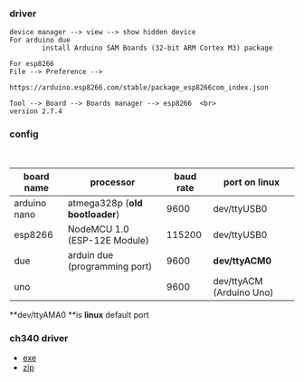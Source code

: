### driver
```
device manager --> view --> show hidden device
For arduino due
        install Arduino SAM Boards (32-bit ARM Cortex M3) package

For esp8266
File --> Preference -->                 
        https://arduino.esp8266.com/stable/package_esp8266com_index.json 

Tool --> Board --> Boards manager --> esp8266  <br>
version 2.7.4

```


### config
<br>

| board name   |   processor                      | baud rate | port on linux  | 
|--------------|------------------------------    |-----------|----------------|
| arduino nano | atmega328p (**old bootloader**)  | 9600      | dev/ttyUSB0    |
| esp8266      | NodeMCU 1.0 (ESP-12E Module)     |  115200   | dev/ttyUSB0    |
| due          | arduin due (programming port)    | 9600      | **dev/ttyACM0**|
| uno          |                                  | 9600      | dev/ttyACM (Arduino Uno) |     

**dev/ttyAMA0 **is **linux** default port

### ch340 driver
* [exe](https://github.com/abdulmukit98/peripherals/blob/main/port/CH341SER.EXE)
* [zip](https://github.com/abdulmukit98/peripherals/blob/main/port/CH341SER.ZIP)
